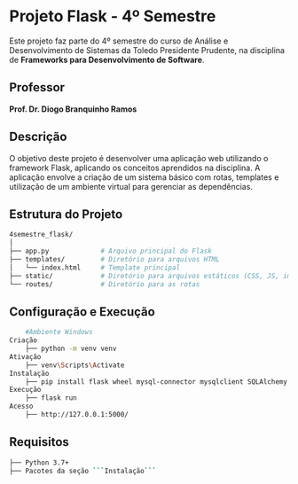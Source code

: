 # Projeto Flask - 4º Semestre

Este projeto faz parte do 4º semestre do curso de Análise e Desenvolvimento de Sistemas da Toledo Presidente Prudente, na disciplina de **Frameworks para Desenvolvimento de Software**.

## Professor

**Prof. Dr. Diogo Branquinho Ramos**

## Descrição

O objetivo deste projeto é desenvolver uma aplicação web utilizando o framework Flask, aplicando os conceitos aprendidos na disciplina. A aplicação envolve a criação de um sistema básico com rotas, templates e utilização de um ambiente virtual para gerenciar as dependências.

## Estrutura do Projeto

```bash
4semestre_flask/
│
├── app.py             # Arquivo principal do Flask
├── templates/         # Diretório para arquivos HTML
│   └── index.html     # Template principal
├── static/            # Diretório para arquivos estáticos (CSS, JS, imagens, etc.)
└── routes/            # Diretório para as rotas
```

## Configuração e Execução

```bash
    #Ambiente Windows
Criação
    ├── python -m venv venv
Ativação
    ├── venv\Scripts\Activate
Instalação
    ├── pip install flask wheel mysql-connector mysqlclient SQLAlchemy flask-login Flask-SQLAlchemy
Execução
    ├── flask run
Acesso
    ├── http://127.0.0.1:5000/
```

## Requisitos

```bash
├── Python 3.7+
├── Pacotes da seção ```Instalação```
```